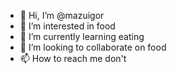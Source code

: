 - 👋 Hi, I’m @mazuigor
- 👀 I’m interested in food 
- 🌱 I’m currently learning eating
- 💞️ I’m looking to collaborate on food
- 📫 How to reach me don't

<!---
mazuigor/mazuigor is a ✨ special ✨ repository because its `README.md` (this file) appears on your GitHub profile.
You can click the Preview link to take a look at your changes.
--->
